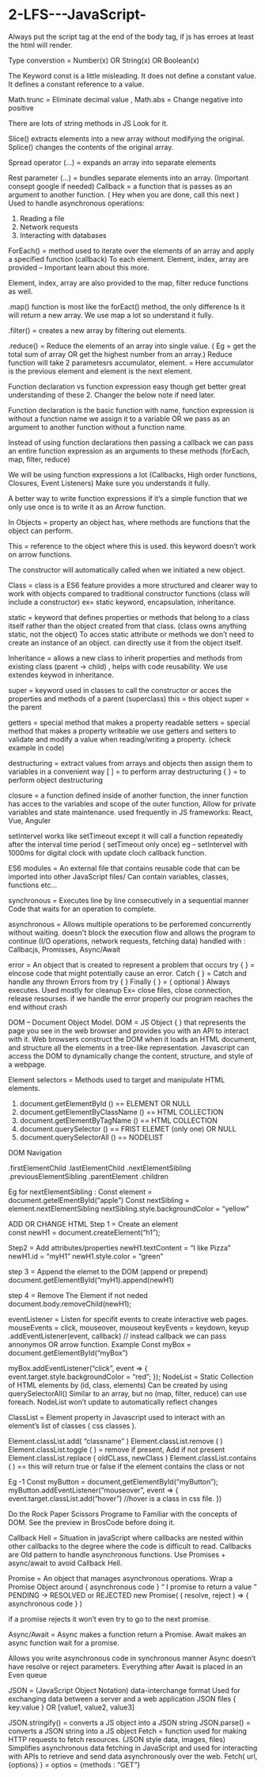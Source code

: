 # 2-LFS---JavaScript-

Always put the script tag at the end of the body tag, if js has erroes at least the html will render.

Type converstion = Number(x) OR String(x) OR Boolean(x)

The Keyword const is a little misleading. It does not define a constant value. It defines a constant reference to a value.

Math.trunc = Eliminate decimal value , Math.abs = Change negative into positive

There are lots of string methods in JS Look for it.

Slice() extracts elements into a new array without modifying the original. Splice() changes the contents of the original array.

Spread operator (…) = expands an array into separate elements

Rest parameter (…) = bundles separate elements into an array. (Important consept google if needed)
Callback = a function that is passes as an argument to another function. ( Hey when you are done, call this next )
Used to handle asynchronous operations:

1. Reading a file
2. Network requests
3. Interacting with databases

ForEach() = method used to iterate over the elements of an array and apply a specified function (callback) To each element. Element, index, array are provided – Important learn about this more.

Element, index, array are also provided to the map, filter reduce functions as well.

.map() function is most like the forEact() method, the only difference Is it will return a new array. We use map a lot so understand it fully.

.filter() = creates a new array by filtering out elements.

.reduce() = Reduce the elements of an array into single value. ( Eg = get the total sum of array OR get the highest number from an array.) Reduce function will take 2 parametesrs accumulator, element. = Here accumulator is the previous element and element is the next element.

Function declaration vs function expression easy though get better great understanding of these 2. Changer the below note if need later.

Function declaration is the basic function with name, function expression is without a function name we assign it to a variable OR we pass as an argument to another function without a function name.

Instead of using function declarations then passing a callback we can pass an entire function expression as an arguments to these methods (forEach, map, filter, reduce)

We will be using function expressions a lot (Callbacks, High order functions, Closures, Event Listeners) Make sure you understands it fully.

A better way to write function expressions if it’s a simple function that we only use once is to write it as an Arrow function.

In Objects = property an object has, where methods are functions that the object can perform.

 This = reference to the object where this is used. this keyword doesn’t work on arrow functions.

The constructor will automatically called when we initiated a new object.

Class = class is a ES6 feature provides a more structured and clearer way to work with objects compared to traditional constructor functions (class will include a constructor) ex= static keyword, encapsulation, inheritance.

static = keyword that defines properties or methods that belong to a class itself rather than the object created from that class.  (class owns anything static, not the object)
To acces static attribute or methods we don’t need to create an instance of an object.                    can directly use it from the object itself.

Inheritance =  allows a new class to inherit properties and methods from existing class (parent -> child) , helps with code reusability. We use extendes keywod in inheritance.

super = keyword used in classes to call the constructor or acces the properties and methods of a parent (superclass) 
this = this object 
super = the parent


getters = special method that makes a property readable 
setters = special method that makes a property writeable
we use getters and setters to  validate and modify a value when reading/writing a property. (check example in code)

destructuring = extract values from arrays and objects then assign them to variables in a convenient way 
[ ] = to perform array destructuring 
{ } = to perform object destructuring

closure = a function defined inside of another function, the inner function has acces to the variables and scope of the outer function,
Allow for private variables and state maintenance.  used frequently in JS frameworks: React, Vue, Anguler

setIntervel works like setTimeout except it will call a function repeatedly after the interval time period   ( setTimeout only once)  eg – setIntervel with 1000ms for digital clock with update cloch callback function.

ES6 modules =  An external file that contains reusable code that can be imported into other JavaScript files/ Can contain variables, classes, functions etc…

synchronous = Executes line by line consecutively in a sequential manner Code that waits for an operation to complete.

asynchronous = Allows multiple operations to be perforemed concurrently without waiting.
doesn't block the execution flow and allows the program to continue
(I/O operations, network requests, fetching data)
handled with : Callbacjs, Promisses, Async/Await


error = An object that is created to represent a problem that occurs
try { } = elncose code that might potentially cause an error.
Catch { } = Catch and handle any thrown Errors from try { }
Finally  { } =  ( optional ) Always executes. Used mostly for cleanup 
	           Ex=  close files, close connection, release resourses.
if we handle the error properly our program reaches the end without crash

DOM – Document Object Model.
DOM =  JS Object { }  that represents the page you see in the web browser and provides you with an API to interact with it. Web browsers construct the DOM when it loads an HTML  document, and structure all the elements in a tree-like representation. Javascript can access the DOM to dynamically change the content, structure, and style of a webpage.



Element selectors = Methods used to target and manipulate HTML elements.

1.	document.getElementById ()            ==      ELEMENT   OR   NULL
2.	document.getElementByClassName ()            ==      HTML COLLECTION
3.	document.getElementByTagName ()            ==      HTML COLLECTION
4.	document.querySelector ()            ==      FRIST ELEMET (only one)    OR   NULL
5.	document.querySelectorAll ()            ==      NODELIST

DOM Navigation

.firstElementChild
.lastElementChild
.nextElementSibling
.previousElementSibling
.parentElement
.children

Eg for nextElementSibling : 
Const element = document.getelEmentById(“apple”)
Const nextSibling = element.nextElementSibling
nextSibling.style.backgroundColor =   “yellow”



ADD OR CHANGE HTML
Step 1 = Create an element  
const newH1 = document.createElement(“h1”);

Step2 = Add attributes/properties
newH1.textContent =  “I like Pizza”
newH1.id =  “myH1”
newH1.style.color = “green”

step 3 = Append the elemet to the DOM (append or prepend)
document.getElementById(“myH1).append(newH1)

step 4  = Remove The Element if not neded
document.body.removeChild(newH1);

eventListener = Listen for specifit events to create interactive web pages.
mouseEvents  =  click, mouseover, mouseout
keyEvents = keydown, keyup
.addEventListener(event, callback) // instead callback we can pass annonymos OR arrow function.
Example 
Const myBox = document.getElementById(“myBox”)

myBox.addEventListener(“click”,  event  => {
	event.target.style.backgroundColor = “red”;
});
NodeList = Static Collection of HTML elements by (id, class, elements)
Can be created by using querySelectorAll()
Similar to an array, but no (map, filter, reduce) can use foreach.
NodeList won’t update to automatically reflect changes

ClassList = Element property in Javascript used to interact with an element’s list of classes ( css classes ).

Element.classList.add( “classname”  )
Element.classList.remove ( )
Element.classList.toggle ( ) = remove if present, Add if not present
Element.classList.replace ( oldCLass, newClass )
Element.classList.contains ( )  == this will return true or false if the element contains the class or not

Eg -1
Const myButton = document,getElementById(“myButton”);
myButton.addEventListener(“mouseover”, event => {
	event.target.classList.add(“hover”)  //hover is a class in css file.
})

Do the Rock Paper Scissors Programe to Familiar with the concepts of DOM.
See the preview in BrosCode before doing it.



Callback Hell = Situation in javaScript where callbacks are nested within other callbacks to the degree where the code is difficult to read. Callbacks are Old pattern to handle asynchronous functions.
Use Promises + async/await to avoid Callback Hell.

Promise = An object that manages asynchronous operations.
Wrap a Promise Object around { asynchronous code }
“ I promise to return a value ”
PENDING ->  RESOLVED or REJECTED
new Promise( ( resolve, reject ) => { asynchronous code } )

if a promise rejects it won’t even try to go to the next promise.

Async/Await = Async makes a function return a Promise.
		 	  Await makes an async function wait for a promise.

Allows you write asynchronous code in synchronous manner 
Async doesn’t have resolve or reject parameters.
Everything after Await is placed in an Even queue

JSON = (JavaScript Object Notation) data-interchange format Used for exchanging data between a server and a web application JSON files { key:value }  OR  [value1, value2, value3]

JSON.stringify() = converts a JS object into a JSON string
JSON.parse()  = converts a JSON string into a JS object 
Fetch = function used for making HTTP requests to fetch resources. (JSON style data, images, files)
Simplifies asynchronous data fetching in JavaScript and used for interacting with APIs to retrieve and send data asynchronously over the web.
Fetch( url, {options} )   =   optios  = {methods : “GET”}

